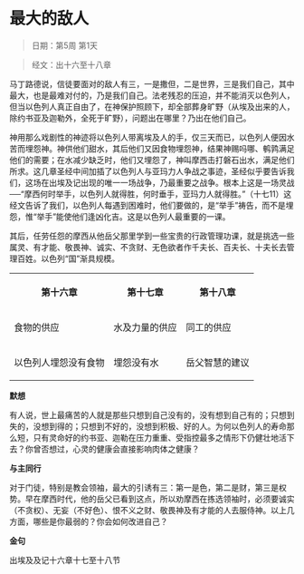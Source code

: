# 最大的敌人

> 日期：第5周 第1天

> 经文：出十六至十八章

马丁路德说，信徒要面对的敌人有三，一是撒但，二是世界，三是我们自己，其中最大，也是最难对付的，乃是我们自己。法老残忍的压迫，并不能消灭以色列人，但当以色列人真正自由了，在神保护照顾下，却全部葬身旷野（从埃及出来的人，除约书亚及迦勒外，全死于旷野），问题出在哪里？乃出在他们自己。

神用那么戏剧性的神迹将以色列人带离埃及人的手，仅三天而已，以色列人便因水苦而埋怨神。神供他们甜水，其后他们又因食物埋怨神，结果神赐吗哪、鹌鹑满足他们的需要；在水减少缺乏时，他们又埋怨了，神叫摩西击打磐石出水，满足他们所求。这几章圣经中间加插了以色列人与亚玛力人争战之事迹，圣经似乎要告诉我们，这场在出埃及记出现的唯一一场战争，乃最重要之战争。根本上这是一场灵战──“摩西何时举手，以色列人就得胜，何时垂手，亚玛力人就得胜。”（十七11）这经文告诉了我们，以色列人每遇到困难时，他们要做的，是“举手”祷告，而不是埋怨，惟“举手”能使他们逢凶化吉。这是以色列人最重要的一课。

其后，任劳任怨的摩西从他岳父那里学到一些宝贵的行政管理功课，就是挑选一些属灵、有才能、敬畏神、诚实、不贪财、无色欲者作千夫长、百夫长、十夫长去管理百姓。以色列“国”渐具规模。

<table>
 <tbody>
  <tr>
   <th><p>第十六章</p></th>
   <th><p>第十七章</p></th>
   <th><p>第十八章</p></th>
  </tr>
  <tr>
   <td><p>食物的供应</p></td>
   <td><p>水及力量的供应</p></td>
   <td><p>同工的供应</p></td>
  </tr>
  <tr>
   <td><p>以色列人埋怨没有食物</p></td>
   <td><p>埋怨没有水</p></td>
   <td><p>岳父智慧的建议</p></td>
  </tr>
 </tbody>
</table>

**默想**

有人说，世上最痛苦的人就是那些只想到自己没有的，没有想到自己有的；只想到失的，没想到得的；只想到不好的，没想到积极、好的人。为何以色列人的寿命那么短，只有灵命好的约书亚、迦勒在压力重重、受指控最多之情形下仍健壮地活下去？你曾否想过，心灵的健康会直接影响肉体之健康？

**与主同行**

对于门徒，特别是教会领袖，最大的引诱有三：第一是色，第二是财，第三是权势。早在摩西时代，他的岳父已看到这点，所以劝摩西在拣选领袖时，必须要诚实（不贪权）、无妄（不好色）、恨不义之财、敬畏神及有才能的人去服侍神。以上几方面，哪些是你最弱的？你会如何改进自己？

**金句**

出埃及及记十六章十七至十八节



